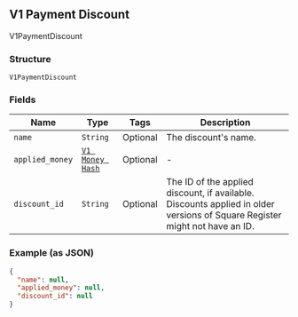 ## V1 Payment Discount

V1PaymentDiscount

### Structure

`V1PaymentDiscount`

### Fields

| Name | Type | Tags | Description |
|  --- | --- | --- | --- |
| `name` | `String` | Optional | The discount's name. |
| `applied_money` | [`V1 Money Hash`](/doc/models/v1-money.md) | Optional | - |
| `discount_id` | `String` | Optional | The ID of the applied discount, if available. Discounts applied in older versions of Square Register might not have an ID. |

### Example (as JSON)

```json
{
  "name": null,
  "applied_money": null,
  "discount_id": null
}
```


